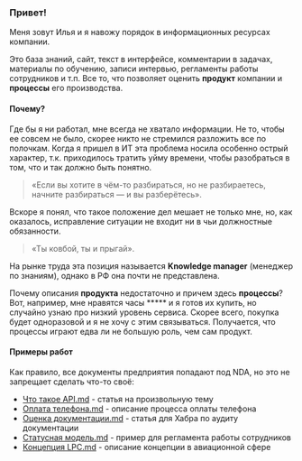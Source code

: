 ### Привет!

Меня зовут Илья и я навожу порядок в информационных ресурсах компании.

Это база знаний, сайт, текст в интерфейсе, комментарии в задачах, материалы по обучению, записи интервью, регламенты работы сотрудников и т.п. Все то, что позволяет оценить **продукт** компании и **процессы** его производства.

#### Почему?
Где бы я ни работал, мне всегда не хватало информации. Не то, чтобы ее совсем не было, скорее никто не стремился разложить все по полочкам. Когда я пришел в ИТ эта проблема носила особенно острый характер, т.к. приходилось тратить уйму времени, чтобы разобраться в том, что и так должно быть понятно. 

> «Если вы хотите в чём-то разбираться, но не разбираетесь, начните разбираться — и вы разберётесь».

Вскоре я понял, что такое положение дел мешает не только мне, но, как оказалось, исправление ситуации не входит ни в чьи должностные обязанности. 

> «Ты ковбой, ты и прыгай».

На рынке труда эта позиция называется **Knowledge manager** (менеджер по знаниям), однако в РФ она почти не представлена.

Почему описания **продукта** недостаточно и причем здесь **процессы**? Вот, например, мне нравятся часы ***** и я готов их купить, но случайно узнаю про низкий уровень сервиса. Скорее всего, покупка будет одноразовой и я не хочу с этим связываться. Получается, что процессы играют едва ли не большую роль, чем сам продукт.

#### Примеры работ
Как правило, все документы предприятия попадают под NDA, но это не запрещает сделать что-то своё: 

- [Что такое API.md](https://github.com/iliasmsk/demo/blob/main/%D0%A7%D1%82%D0%BE%20%D1%82%D0%B0%D0%BA%D0%BE%D0%B5%20API.md) - статья на произвольную тему
- [Оплата телефона.md](https://github.com/iliasmsk/demo/blob/main/%D0%9E%D0%BF%D0%BB%D0%B0%D1%82%D0%B0%20%D1%82%D0%B5%D0%BB%D0%B5%D1%84%D0%BE%D0%BD%D0%B0.md) - описание процесса оплаты телефона
- [Оценка документации.md](https://github.com/iliasmsk/demo/blob/main/%D0%9E%D1%86%D0%B5%D0%BD%D0%BA%D0%B0%20%D0%B4%D0%BE%D0%BA%D1%83%D0%BC%D0%B5%D0%BD%D1%82%D0%B0%D1%86%D0%B8%D0%B8.md) - статья для Хабра по аудиту документации
- [Статусная модель.md](https://github.com/iliasmsk/demo/blob/main/%D0%A1%D1%82%D0%B0%D1%82%D1%83%D1%81%D0%BD%D0%B0%D1%8F%20%D0%BC%D0%BE%D0%B4%D0%B5%D0%BB%D1%8C.md) - пример для регламента работы сотрудников
- [Концепция LPC.md](https://github.com/iliasmsk/demo/blob/main/%D0%9A%D0%BE%D0%BD%D1%86%D0%B5%D0%BF%D1%86%D0%B8%D1%8F%20LPC.md) - описание концепции в авиационной сфере
